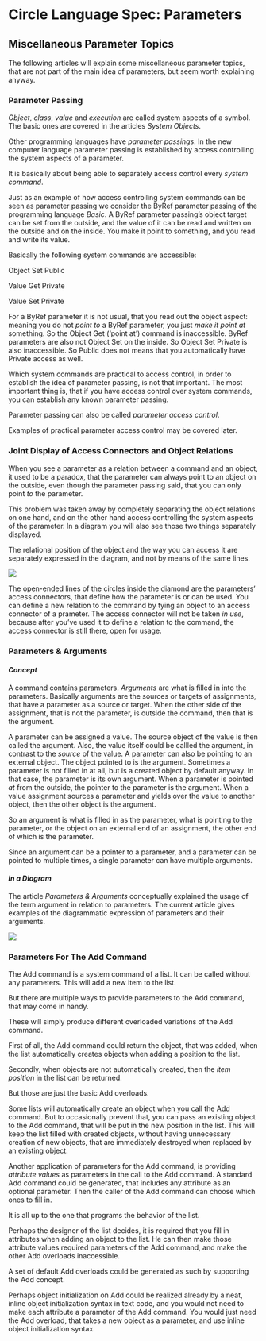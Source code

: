 ﻿Circle Language Spec: Parameters
================================

Miscellaneous Parameter Topics
------------------------------

The following articles will explain some miscellaneous parameter topics, that are not part of the main idea of parameters, but seem worth explaining anyway.

### **Parameter Passing**
*Object*, *class*, *value* and *execution* are called system aspects of a symbol. The basic ones are covered in the articles *System Objects*.

Other programming languages have *parameter passings*. In the new computer language parameter passing is established by access controlling the system aspects of a parameter.

It is basically about being able to separately access control every *system command*.

Just as an example of how access controlling system commands can be seen as parameter passing we consider the ByRef parameter passing of the programming language *Basic*. A ByRef parameter passing’s object target can be set from the outside, and the value of it can be read and written on the outside and on the inside. You make it point to something, and you read and write its value.

Basically the following system commands are accessible:

Object Set Public

Value Get Private

Value Set Private

For a ByRef parameter it is not usual, that you read out the object aspect: meaning you do not *point to* a ByRef parameter, you just *make it point at* something. So the Object Get (‘point at’) command is inaccessible. ByRef parameters are also not Object Set on the inside. So Object Set Private is also inaccessible. So Public does not means that you automatically have Private access as well.

Which system commands are practical to access control, in order to establish the idea of parameter passing, is not that important. The most important thing is, that if you have access control over system commands, you can establish any known parameter passing.

Parameter passing can also be called *parameter access control*.

Examples of practical parameter access control may be covered later.
### **Joint Display of Access Connectors and Object Relations**
When you see a parameter as a relation between a command and an object, it used to be a paradox, that the parameter can always point to an object on the outside, even though the parameter passing said, that you can only point *to* the parameter.

This problem was taken away by completely separating the object relations on one hand, and on the other hand access controlling the system aspects of the parameter. In a diagram you will also see those two things separately displayed.

The relational position of the object and the way you can access it are separately expressed in the diagram, and not by means of the same lines.

![](images/3.%20Miscellaneous%20Parameter%20Topics.001.png)

The open-ended lines of the circles inside the diamond are the parameters’ access connectors, that define how the parameter is or can be used. You can define a new relation to the command by tying an object to an access connector of a prameter. The access connector will not be taken *in use*, because after you’ve used it to define a relation to the command, the access connector is still there, open for usage.
### **Parameters & Arguments**
#### *Concept*
A command contains parameters. *Arguments* are what is filled in into the parameters. Basically arguments are the sources or targets of assignments, that have a parameter as a source or target. When the other side of the assignment, that is not the parameter, is outside the command, then that is the argument.

A parameter can be assigned a value. The source object of the value is then called the argument. Also, the value itself could be callled the argument, in contrast to the *source* of the value. A parameter can also be pointing to an external object. The object pointed to is the argument. Sometimes a parameter is not filled in at all, but is a created object by default anyway. In that case, the parameter is its own argument. When a parameter is pointed *at* from the outside, the pointer to the parameter is the argument. When a value assignment sources a parameter and yields over the value to another object, then the other object is the argument.

So an argument is what is filled in as the parameter, what is pointing to the parameter, or the object on an external end of an assignment, the other end of which is the parameter.

Since an argument can be a pointer to a parameter, and a parameter can be pointed to multiple times, a single parameter can have multiple arguments.
#### *In a Diagram*
The article *Parameters & Arguments* conceptually explained the usage of the term argument in relation to parameters. The current article gives examples of the diagrammatic expression of parameters and their arguments.

![](images/3.%20Miscellaneous%20Parameter%20Topics.002.png)
### **Parameters For The Add Command**
The Add command is a system command of a list. It can be called without any parameters. This will add a new item to the list.

But there are multiple ways to provide parameters to the Add command, that may come in handy.

These will simply produce different overloaded variations of the Add command.

First of all, the Add command could return the object, that was added, when the list automatically creates objects when adding a position to the list.

Secondly, when objects are not automatically created, then the *item position* in the list can be returned.

But those are just the basic Add overloads.

Some lists will automatically create an object when you call the Add command. But to occasionally prevent that, you can pass an existing object to the Add command, that will be put in the new position in the list. This will keep the list filled with created objects, without having unnecessary creation of new objects, that are immediately destroyed when replaced by an existing object.

Another application of parameters for the Add command, is providing *attribute values* as parameters in the call to the Add command. A standard Add command could be generated, that includes any attribute as an optional parameter. Then the caller of the Add command can choose which ones to fill in.

It is all up to the one that programs the behavior of the list.

Perhaps the designer of the list decides, it is required that you fill in attributes when adding an object to the list. He can then make those attribute values required parameters of the Add command, and make the other Add overloads inaccessible.

A set of default Add overloads could be generated as such by supporting the Add concept.

Perhaps object initialization on Add could be realized already by a neat, inline object initialization syntax in text code, and you would not need to make each attribute a parameter of the Add command. You would just need the Add overload, that takes a new object as a parameter, and use inline object initialization syntax.
